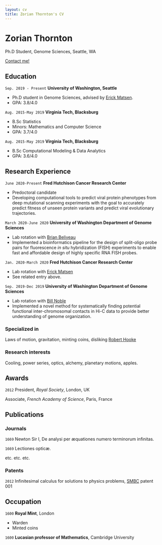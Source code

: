 ```yaml
---
layout: cv
title: Zorian Thornton's CV
---
```

# Zorian Thornton
Ph.D Student, Genome Sciences, Seattle, WA

<div id="webaddress">
<a href="zorian15@uw.edu">Contact me!</a>
</div>


## Education

`Sep. 2019 - Present`
__University of Washington, Seattle__

- Ph.D student in Genome Sciences, advised by [Erick Matsen](https://matsen.fhcrc.org).
- GPA: 3.8/4.0

`Aug. 2015-May 2019`
__Virginia Tech, Blacksburg__

- B.Sc Statistics
- Minors: Mathematics and Computer Science
- GPA: 3.7/4.0

`Aug. 2015-May 2019`
__Virginia Tech, Blacksburg__

- B.Sc Computational Modeling & Data Analytics
- GPA: 3.6/4.0

## Research Experience

`June 2020-Present`
__Fred Hutchison Cancer Research Center__

- Predoctoral candidate
- Developing computational tools to predict viral protein phenotypes from deep mutational scanning experiments with the goal to accurately predict fitness of unseen protein variants and predict viral evolutionary trajectories.

`March 2020-June 2020`
__University of Washington Department of Genome Sciences__

- Lab rotation with [Brian Beliveau](https://www.beliveau.io)
- Implemented a bioinformatics pipeline for the design of split-oligo probe pairs for fluorescence *in situ* hybridization (FISH) experiments to enable fast and affordable design of highly specific RNA FISH probes.

`Jan. 2020-March 2020`
__Fred Hutchison Cancer Research Center__

- Lab rotation with [Erick Matsen](https://matsen.fhcrc.org)
- See related entry above.

`Sep. 2019-Dec 2019`
__University of Washington Department of Genome Sciences__

- Lab rotation with [Bill Noble](https://noble.gs.washington.edu)
- Implemented a novel method for systematically finding potential functional inter-chromosomal contacts in Hi-C data to provide better understanding of genome organization.

### Specialized in

Laws of motion, gravitation, minting coins, disliking [Robert Hooke](http://en.wikipedia.org/wiki/Robert_Hooke)


### Research interests

Cooling, power series, optics, alchemy, planetary motions, apples.




## Awards

`2012`
President, *Royal Society*, London, UK

Associate, *French Academy of Science*, Paris, France



## Publications

<!-- A list is also available [online](http://scholar.google.co.uk/citations?user=LTOTl0YAAAAJ) -->

### Journals

`1669`
Newton Sir I, De analysi per æquationes numero terminorum infinitas.

`1669`
Lectiones opticæ.

etc. etc. etc.

### Patents

`2012`
Infinitesimal calculus for solutions to physics problems, [SMBC](http://www.techdirt.com/articles/20121011/09312820678/if-patents-had-been-around-time-newton.shtml) patent 001


## Occupation

`1600`
__Royal Mint__, London

- Warden
- Minted coins

`1600`
__Lucasian professor of Mathematics__, Cambridge University



<!-- ### Footer

Last updated: Sept. 2020 -->
